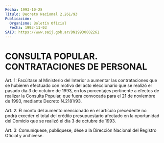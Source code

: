 ```yaml
---
Fecha: 1993-10-28
Título: Decreto Nacional 2.261/93
Publicación:
  Organismo: Boletín Oficial
  Fecha: 1993-11-03
SAIJ: https://www.saij.gob.ar/DN19930002261
---
```

# CONSULTA POPULAR. CONTRATACIONES DE PERSONAL

<a id="1"></a>
Art.  1:  Facúltase  al Ministerio del Interior a aumentar las contrataciones  que  se hubieren  efectuado  con  motivo  del  acto eleccionario que se realizó  el pasado día 3 de octubre de 1993, en los  porcentajes  pertinente  a efectos  de  realizar  la  Consulta Popular, que fuera convocada para  el  21  de  noviembre  de  1993, mediante Decreto N.2181/93.

<a id="2"></a>
Art.  2:  El  monto  del  aumento  mencionado  en  el artículo precedente  no  podrá  exceder  el total del crédito presupuestario afectado en la oportunidad del Comicio  que  se realizó el día 3 de octubre de 1993.

<a id="3"></a>
Art.  3: Comuníquese, publíquese, dése a la Dirección Nacional del Registro Oficial y archívese.